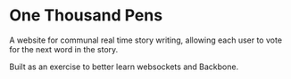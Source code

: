 One Thousand Pens
=================

A website for communal real time story writing, allowing each user to vote for the next word in the story.


Built as an exercise to better learn websockets and Backbone.
